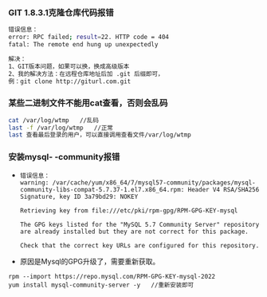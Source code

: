 ### GIT 1.8.3.1克隆仓库代码报错
````bash
错误信息：
error: RPC failed; result=22. HTTP code = 404
fatal: The remote end hung up unexpectedly

解决：
1、GIT版本问题，如果可以换，换成高级版本
2、我的解决方法：在远程仓库地址后加 .git 后缀即可，
例：git clone http://giturl.com.git
````

### 某些二进制文件不能用cat查看，否则会乱码

````bash
cat /var/log/wtmp	//乱码
last -f /var/log/wtmp	//正常 
last 查看最后登录的用户，可以直接调用查看文件/var/log/wtmp
````

### 安装mysql- -community报错

- ```shell
  错误信息：
  warning: /var/cache/yum/x86_64/7/mysql57-community/packages/mysql-community-libs-compat-5.7.37-1.el7.x86_64.rpm: Header V4 RSA/SHA256 Signature, key ID 3a79bd29: NOKEY
  
  Retrieving key from file:///etc/pki/rpm-gpg/RPM-GPG-KEY-mysql
  
  The GPG keys listed for the "MySQL 5.7 Community Server" repository are already installed but they are not correct for this package.
  
  Check that the correct key URLs are configured for this repository.
  ```

- 原因是Mysql的GPG升级了，需要重新获取。

```shell
rpm --import https://repo.mysql.com/RPM-GPG-KEY-mysql-2022
yum install mysql-community-server -y	//重新安装即可
```

